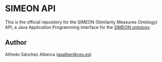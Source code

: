 # SIMEON API
This is the official repository for the SIMEON (Similarity Measures Ontology) API, a Java Application Programming Interface for the [SIMEON ontology](http://aprendeconalf.es/simeon-api).

## Author
Alfredo Sánchez Alberca (asalber@ceu.es)
